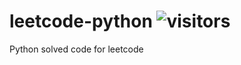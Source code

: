 # leetcode-python ![visitors](https://visitor-badge.glitch.me/badge?page_id=page.id)
Python solved code for leetcode
